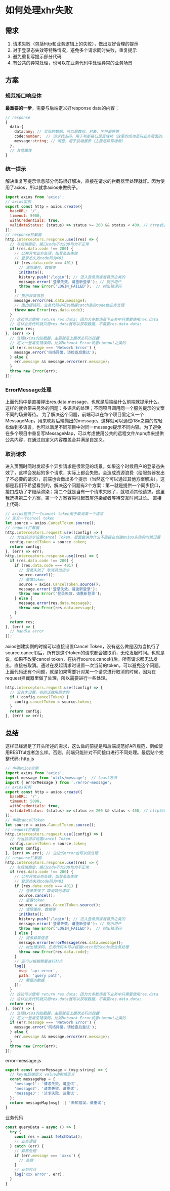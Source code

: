 # 如何处理xhr失败
## 需求
1. 请求失败（包括http和业务逻辑上的失败），做出友好合理的提示
2. 对于登录态失效等特殊情况，避免多个请求同时失败，重复提示
3. 避免重复写提示部分代码
4. 有公共的异常处理，也可以在业务代码中处理异常的业务场景
## 方案
### 规范接口响应体
**最重要的一步**，需要与后端定义好response data的内容；
```typescript
// response
{
  data:{
    data:any; // 实际的数据，可以是数组、对象、字符串等等
    code:number;  // 请求状态码，用于判断接口是否成功（这里的成功是只业务层面的，不是http层面）
    message:string; // 消息，用于前端展示（主要是异常场景）
  },
  // 其他属性
}
```
### 统一提示
解决重复写提示信息部分代码很好解决，直接在请求的拦截器里处理就好。因为使用了axios，所以就拿axios来做例子。
```javascript
import axios from 'axios';
// axios实例
export const http = axios.create({
  baseURL: '/',
  timeout: 5000,
  withCredentials: true,
  validateStatus: (status) => status >= 200 && status < 400, // http状态码的拦截，根据接口规则随机应变
});
// response拦截器
http.interceptors.response.use((res) => {
  // 与后端商定，接口code不为200均为不正常
  if (res.data.code !== 200) {
    // 公共异常业务处理，如登录态失效
    // 登录态失效code码为401
    if (res.data.code === 401) {
      // 清除缓存、数据等
      initData();
      history.push('/login'); // 进入登录页或者首页之类的
      message.error('登录失效，请重新登录'); // 提示用户
      throw new Error('LOGIN_FAILED');  // 抛出错误码
    }
    // 提示异常信息
    message.error(res.data.message);
    // 抛出错误码，业务代码中可以根据catch到的code做业务处理
    throw new Error(res.data.code);
  }
  // 这边可以使用 return res.data; 因为大多数场景下业务中只需要使用res.data
  // 这样业务代码就只用res.data就可以获取数据，不需要res.data.data;
  return res;
}, (err) => {
  // 处理axios的拦截器，主要就是上面状态码的拦截
  // 定义一些常见错误码，比如Network Error或者timeout之类的
  if (err.message === 'Network Error') {
    message.error('网络异常，请检查后重试');
  } else {
    err.message && message.error(err.message);
  }
  throw new Error(err);
});
```

### ErrorMessage处理
上面代码中是直接弹出res.data.message，也就是后端给什么前端就提示什么。这样的就会带来另外的问题：多语言的处理；不同项目调用同一个服务提示的文案不同的场景等待。
为了解决这个问题，前端可以在每个项目里定义一个MessageMap，用来映射后端抛出的message。这样就可以通过i18n之类的库轻松做到多语言，也可以满足不同项目中对同一message提示不同内容。为了避免在多个项目中重复写MessageMap，可以考虑使用公共的远程文件/npm库来提供公共内容，在通过自定义内容覆盖合并满足自定义。

### 取消请求
进入页面时同时发起多个异步请求是很常见的场景。如果这个时候用户的登录态失效了，这样会发起的多个请求，实际上都会失败。会造成资源浪费（给服务器发出了不必要的请求），前端也会做出多个提示（当然这个可以通过其他方案解决）。这都是我们不希望看到的，解决这个问题有2个方案：第一就是提供一个同步接口，接口成功了才继续渲染；第二个就是当有一个请求失败了，就取消其他请求。这里我选择第二个方案，第一个方案容易引起首屏渲染或者等待交互时间过长。
直接上代码:
```javascript
// axios提供了一个cancel token用于取消某一个请求
// 定义一个cancel token
let source = axios.CancelToken.source();
// request拦截器
http.interceptors.request.use((config) => {
  // 为当前请求设置cancel Token，后面会讲为什么不直接在创建axios实例的时候设置
  config.cancelToken = source.token;
  return config;
}, (err) => err);
http.interceptors.response.use((res) => {
  if (res.data.code !== 200) {
    if (res.data.code === 401) {
      // 登录失效了 取消其他请求
      source.cancel();
      // 重置token
      source = axios.CancelToken.source();
      message.error('登录失效，请重新登录');
      throw new Error('登录失效，请重新登录');
    } else {
      message.error(res.data.message);
      throw new Error(res.data.message);
    }
  }
  return res;
}, (err) => {
  // handle error
});
```
axios创建实例的时候可以直接设置Cancel Token，没有这么做是因为当执行了source.cancel()后，所有是这个token的请求都会被取消，无论发起时间。也就是说，如果不改变cancel token，在执行source.cancel()后，所有请求都无法发出，直接被取消。通过在发起请求时设置一次当前的token，可以避免这个问题。
上面代码还有个问题，就是如果需要针对某一个请求进行取消的时候，因为在request拦截器里做了处理，所以需要进行一些处理。
```javascript
http.interceptors.request.use((config) => {
  // 没有才设置，有的话就用原本的
  if (!config.cancelToken) {
    config.cancelToken = source.token;
  }
  return config;
}, (err) => err);
```

## 总结
这样已经满足了开头所述的需求，这么做的前提是和后端规范好API规范，例如使用RESTful或者怎么样。否则，前端只能针对不同接口进行不同处理。最后贴个完整代码:
http.js
```javascript
// 申明axios实例
import axios from 'axios';
import message from 'utils/message';  // toast方法
import { errorMessage } from './error-message';
// axios实例
export const http = axios.create({
  baseURL: '/',
  timeout: 5000,
  withCredentials: true,
  validateStatus: (status) => status >= 200 && status < 400, // http状态码的拦截，根据接口规则随机应变
});
// 申明cancelToken
let source = axios.CancelToken.source();
// request拦截器
http.interceptors.request.use((config) => {
  // 为当前请求设置cancel Token
  config.cancelToken = source.token;
  return config;
}, (err) => err); // 这边的error也可以做处理
// response拦截器
http.interceptors.response.use((res) => {
  // 与后端商定，接口code不为200均为不正常
  if (res.data.code !== 200) {
    // 公共异常业务处理，如登录态失效
    // 登录态失效code码为401
    if (res.data.code === 401) {
      // 登录失效了 取消其他请求
      source.cancel();
      // 重置token
      source = axios.CancelToken.source();
      // 清除缓存、数据等
      initData();
      history.push('/login'); // 进入登录页或者首页之类的
      message.error('登录失效，请重新登录'); // 提示用户
      throw new Error('LOGIN_FAILED');  // 抛出错误码
    } else {
      // 提示异常信息
      message.error(errorMessage(res.data.message));
      // 抛出错误码，业务代码中可以根据catch到的code做业务处理
      throw new Error(res.data.code);
    }
    // 还可以根据需要进行打点
    log({
      msg: 'api error',
      path: 'query path',
      // 需要的数据
    });
  }
  // 这边可以使用 return res.data; 因为大多数场景下业务中只需要使用res.data
  // 这样业务代码就只用res.data就可以获取数据，不需要res.data.data;
  return res;
}, (err) => {
  // 处理axios的拦截器，主要就是上面状态码的拦截
  // 定义一些常见错误码，比如Network Error或者timeout之类的
  if (err.message === 'Network Error') {
    message.error('网络异常，请检查后重试');
  } else {
    err.message && message.error(err.message);
  }
  throw new Error(err);
});
```
error-message.js
```javascript
export const errorMessage = (msg:string) => {
  // key由后端定义 value由前端定义
  const messageMap = {
    'message1': '请求失败，请重试',
    'message2': '请求失败，请重试',
    'message3': '请求失败，请重试',
  };
  return messageMap[msg] || '未知错误，请重试';
}
```
业务代码
```javascript
const queryData = async () => {
  try {
    const res = await fetchData();
    // 业务逻辑
  } catch (err) {
    // 异常处理
    if (err.message === 'xxxx') {
      // 处理
    }
    // 业务打点
    log('xxx error', err);
  }
}
```